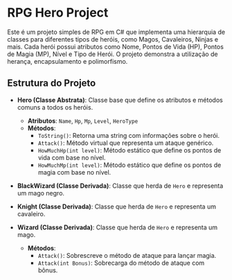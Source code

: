 # RPG Hero Project

Este é um projeto simples de RPG em C# que implementa uma hierarquia de classes para diferentes tipos de heróis, como Magos, Cavaleiros, Ninjas e mais. Cada herói possui atributos como Nome, Pontos de Vida (HP), Pontos de Magia (MP), Nível e Tipo de Herói. O projeto demonstra a utilização de herança, encapsulamento e polimorfismo.

## Estrutura do Projeto

- **Hero (Classe Abstrata)**: Classe base que define os atributos e métodos comuns a todos os heróis.
  - **Atributos**: `Name`, `Hp`, `Mp`, `Level`, `HeroType`
  - **Métodos**:
    - `ToString()`: Retorna uma string com informações sobre o herói.
    - `Attack()`: Método virtual que representa um ataque genérico.
    - `HowMuchHp(int level)`: Método estático que define os pontos de vida com base no nível.
    - `HowMuchMp(int level)`: Método estático que define os pontos de magia com base no nível.

- **BlackWizard (Classe Derivada)**: Classe que herda de `Hero` e representa um mago negro.
- **Knight (Classe Derivada)**: Classe que herda de `Hero` e representa um cavaleiro.
- **Wizard (Classe Derivada)**: Classe que herda de `Hero` e representa um mago.
  - **Métodos**:
    - `Attack()`: Sobrescreve o método de ataque para lançar magia.
    - `Attack(int Bonus)`: Sobrecarga do método de ataque com bônus.